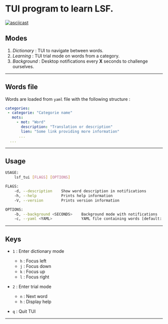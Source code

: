 # TUI program to learn LSF.

[![asciicast](https://asciinema.org/a/hbrZt3imcFYkFgzNX1EJ7n9tj.svg)](https://asciinema.org/a/hbrZt3imcFYkFgzNX1EJ7n9tj)

## Modes

1. *Dictionary* : TUI to navigate between words.
2. *Learning*   : TUI trial mode on words from a category.
3. *Background* : Desktop notifications every **X** seconds to challenge ourselves.

---

## Words file

Words are loaded from `yaml` file with the following structure :

```yaml
categories:
 - categorie: "Categorie name" 
   mots:
     - mot: "Word"
       description: "Translation or description"
       lien: "Some link providing more information"
      ...
  ...
```

---

## Usage

```sh
USAGE:
    lsf_tui [FLAGS] [OPTIONS]

FLAGS:
    -d, --description    Show word description in notifications
    -h, --help           Prints help information
    -V, --version        Prints version information

OPTIONS:
    -b, --background <SECONDS>    Background mode with notifications
    -c, --yaml <YAML>             YAML file containing words [default: LSF.yaml]
```

---

## Keys

* `1` : Enter dictionary mode
  * `h` : Focus left
  * `j` : Focus down
  * `k` : Focus up
  * `l` : Focus right

* `2` : Enter trial mode
  * `n` : Next word
  * `h` : Display help
  
* `q` : Quit TUI

---
